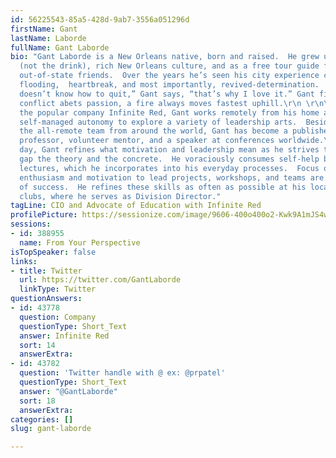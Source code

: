 ```yaml
---
id: 56225543-85a5-428d-9ab7-3556a051296d
firstName: Gant
lastName: Laborde
fullName: Gant Laborde
bio: "Gant Laborde is a New Orleans native, born and raised.  He grew up with hurricanes
  (not the drink), rich New Orleans culture, and as a free tour guide for all his
  out-of-state friends.  Over the years he’s seen his city experience corruption,
  flooding,  heartbreak, and most importantly, revived-determination.  “New Orleans
  doesn’t know how to quit,” Gant says, “that’s why I love it.” Gant firmly believes
  conflict abets passion, a fire always moves fastest uphill.\r\n \r\n\r\nAs CIO for
  the popular company Infinite Red, Gant works remotely from his home and uses his
  self-managed autonomy to explore a variety of leadership arts.  Besides managing
  the all-remote team from around the world, Gant has become a published author, adjunct
  professor, volunteer mentor, and a speaker at conferences worldwide.\r\n \r\n\r\nEach
  day, Gant refines what motivation and leadership mean as he strives to bridge the
  gap the theory and the concrete.  He voraciously consumes self-help books and online
  lectures, which he incorporates into his everyday processes.  Focus on personal
  enthusiasm and motivation to lead projects, workshops, and teams are the bedrock
  of success.  He refines these skills as often as possible at his local Toastmasters
  clubs, where he serves as Division Director."
tagLine: CIO and Advocate of Education with Infinite Red
profilePicture: https://sessionize.com/image/9606-400o400o2-Kwk9A1mJS4wrG1iSEEDsGx.jpg
sessions:
- id: 388955
  name: From Your Perspective
isTopSpeaker: false
links:
- title: Twitter
  url: https://twitter.com/GantLaborde
  linkType: Twitter
questionAnswers:
- id: 43778
  question: Company
  questionType: Short_Text
  answer: Infinite Red
  sort: 14
  answerExtra: 
- id: 43782
  question: 'Twitter handle with @ ex: @prpatel'
  questionType: Short_Text
  answer: "@GantLaborde"
  sort: 18
  answerExtra: 
categories: []
slug: gant-laborde

---
```

